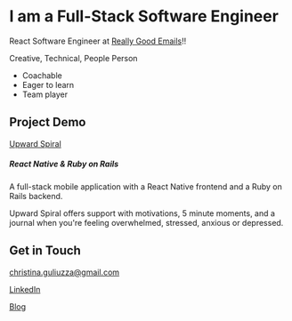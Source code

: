 # I am a Full-Stack Software Engineer


React Software Engineer at [Really Good Emails](https://reallygoodemails.com/)!!

Creative, Technical, People Person


* Coachable
* Eager to learn
* Team player


## Project Demo

[Upward Spiral](https://youtu.be/Q21FRmldRZc)


##### React Native & Ruby on Rails


A full-stack mobile application with a React Native frontend and a Ruby on Rails backend. 

Upward Spiral offers support with motivations, 5 minute moments, and a journal when you're feeling overwhelmed, stressed, anxious or depressed.



	
## Get in Touch


christina.guliuzza@gmail.com


[LinkedIn](https://www.linkedin.com/in/christina-guliuzza-668354133/)


[Blog](https://tinacaptures.com/category/software-engineering/)


<!-- This is a comment -->
